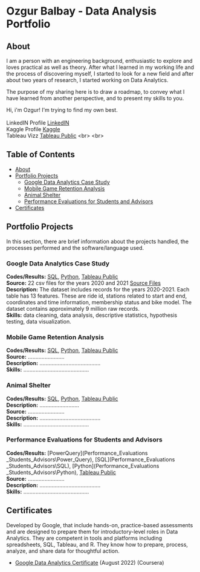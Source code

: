 # Ozgur Balbay - Data Analysis Portfolio

## About

I am a person with an engineering background, enthusiastic to explore and loves practical as well as theory. After what I learned in my working life and the process of discovering myself, I started to look for a new field and after about two years of research, I started working on Data Analytics. 

The purpose of my sharing here is to draw a roadmap, to convey what I have learned from another perspective, and to present my skills to you. 

Hi, i'm Ozgur! I'm trying to find my own best.
<br>
<br>
LinkedIN Profile [LinkedIN](https://www.linkedin.com/in/balozgur/)
<br>
Kaggle Profile [Kaggle](https://www.kaggle.com/zgrbalbay/account)    
<br> 
Tableau Vizz [Tableau Public]([https://public.tableau.com/app/profile/balozgur](https://public.tableau.com/app/profile/balozgur)) 
<br>
<br>
## Table of Contents
- [About](#about)
- [Portfolio Projects](#portfolio-projects)
	+ [Google Data Analytics Case Study](#google-data-analytics-case-study)
	+ [Mobile Game Retention Analysis](#mobile-game-retention-analysis)
	+ [Animal Shelter](#animal-shelter)
	+ [Performance Evaluations for Students and Advisors](#performance-evaluations-for-students-and-advisors)
- [Certificates](#certificates)

## Portfolio Projects
In this section, there are brief information about the projects handled, the processes performed and the software/language used.
<br>
### Google Data Analytics Case Study
**Codes/Results:** [SQL](google_data_analytics_case_study\SQL), [Python](google_data_analytics_case_study\python), [Tableau Public](https://public.tableau.com/app/profile/balozgur)<br>
**Source:** 22 csv files for the years 2020 and 2021 [Source Files](https://divvy-tripdata.s3.amazonaws.com/index.html) <br>
**Description:** The dataset includes records for the years 2020-2021. Each table has 13 features. These are ride id, stations related to start and end, coordinates and time information, membership status and bike model. The dataset contains approximately 9 million raw records. <br>
**Skills:** data cleaning, data analysis, descriptive statistics, hypothesis testing, data visualization.

### Mobile Game Retention Analysis
**Codes/Results:** [SQL](retention_game\SQL), [Python](retention_game\Python), [Tableau Public](https://public.tableau.com/app/profile/balozgur)<br>
**Source:** ........................<br>
**Description:** ........................................<br>
**Skills:** ...........................................

### Animal Shelter
**Codes/Results:** [SQL](animal_shelter\SQL), [Python](animal_shelter\Python), [Tableau Public](https://public.tableau.com/app/profile/balozgur)<br>
**Description:** ..........................    
**Source:** ........................<br>
**Description:** ........................................<br>
**Skills:** ...........................................

### Performance Evaluations for Students and Advisors
**Codes/Results:** [PowerQuery](Performance_Evaluations _Students_Advisors\Power_Query), [SQL](Performance_Evaluations _Students_Advisors\SQL), [Python](Performance_Evaluations _Students_Advisors\Python), [Tableau Public](https://public.tableau.com/app/profile/balozgur)<br>
**Source:** ........................<br>
**Description:** ........................................<br>
**Skills:** ...........................................


## Certificates
Developed by Google, that include hands-on, practice-based assessments and are designed to prepare them for introductory-level roles in Data Analytics. They are competent in tools and platforms including spreadsheets, SQL, Tableau, and R. They know how to prepare, process, analyze, and share data for thoughtful action.
- [Google Data Analytics Certificate](https://www.credly.com/badges/3a3def53-31e0-490e-803c-10e089dad83f?source=linked_in_profile) (August 2022) (Coursera)
